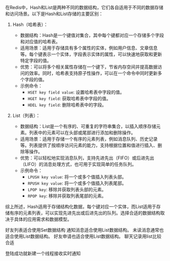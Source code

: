 在Redis中，Hash和List是两种不同的数据结构，它们各自适用于不同的数据存储和访问场景。以下是Hash和List存储的主要区别：

1. Hash（哈希表）：
   - 数据结构：Hash是一个键值对集合，其中每个键都对应一个存储多个字段和对应值的哈希表。
   - 适用场景：适用于存储具有多个属性的实体，例如用户信息、文章信息等。每个键表示一个实体，字段表示实体的属性，可以快速地获取和更新特定字段的值。
   - 优势：可以将多个相关属性存储在一个键下，节省内存空间并提高数据访问的效率。同时，哈希表支持原子性操作，可以在一个命令中同时更新多个字段的值。
   - 示例命令：
     - `HSET key field value`: 设置哈希表中字段的值。
     - `HGET key field`: 获取哈希表中字段的值。
     - `HDEL key field`: 删除哈希表中的字段。

2. List（列表）：
   - 数据结构：List是一个有序的、可重复的字符串集合，以插入顺序存储元素。列表中的元素可以在头部或尾部进行添加和删除操作。
   - 适用场景：适用于存储一个有序的元素列表，例如消息队列、历史记录等。列表提供了按顺序访问元素的能力，支持根据位置和值进行插入、删除等操作。
   - 优势：可以轻松地实现消息队列，支持先进先出（FIFO）或后进先出（LIFO）的消息处理方式，也可用于实现简单的任务队列。
   - 示例命令：
     - `LPUSH key value`: 将一个或多个值插入列表头部。
     - `RPUSH key value`: 将一个或多个值插入列表尾部。
     - `LPOP key`: 移除并获取列表头部的元素。
     - `RPOP key`: 移除并获取列表尾部的元素。

综上所述，Hash适用于存储结构化数据，每个键对应一个实体，而List适用于存储有序的元素列表，可以实现先进先出或后进先出的队列。选择合适的数据结构取决于具体的应用需求和数据模型。

好友列表适合使用Set数据结构
通知消息适合使用List数据结构。
未读消息通常也适合使用List数据结构。
好友申请也适合使用List数据结构。
聊天记录用list比较合适

登陆成功就新建一个线程接收实时通知